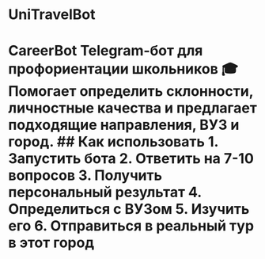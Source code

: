 # UniTravelBot
# CareerBot Telegram-бот для профориентации школьников 🎓   Помогает определить склонности, личностные качества и предлагает подходящие направления, ВУЗ и город.  ## Как использовать 1. Запустить бота 2. Ответить на 7-10 вопросов 3. Получить персональный результат 4. Определиться с ВУЗом 5. Изучить его 6. Отправиться в реальный тур в этот город 
